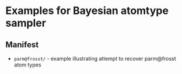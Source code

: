 # Examples for Bayesian atomtype sampler

## Manifest
* `parm@frosst/` - example illustrating attempt to recover parm@frosst atom types
